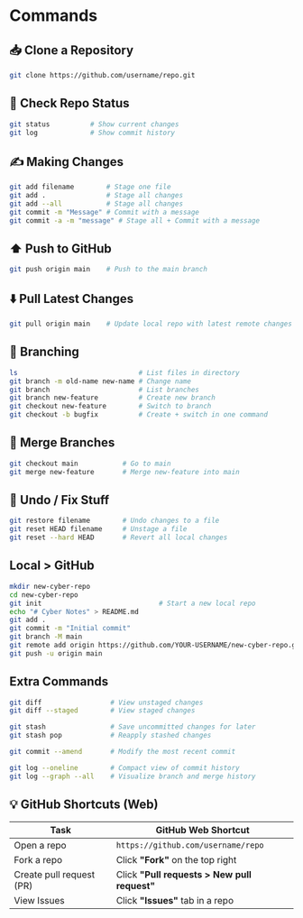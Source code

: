 # Commands

## 📥 Clone a Repository
```bash
git clone https://github.com/username/repo.git
```

## 🔄 Check Repo Status
```bash
git status          # Show current changes
git log             # Show commit history
```

## ✍️ Making Changes
```bash
git add filename        # Stage one file
git add .               # Stage all changes
git add --all           # Stage all changes
git commit -m "Message" # Commit with a message
git commit -a -m "message" # Stage all + Commit with a message
```

## ⬆️ Push to GitHub
```bash
git push origin main    # Push to the main branch
```

## ⬇️ Pull Latest Changes
```bash
git pull origin main    # Update local repo with latest remote changes
```

## 🌿 Branching
```bash
ls                              # List files in directory
git branch -m old-name new-name # Change name
git branch                      # List branches
git branch new-feature          # Create new branch
git checkout new-feature        # Switch to branch
git checkout -b bugfix          # Create + switch in one command
```

## 🔀 Merge Branches
```bash
git checkout main           # Go to main
git merge new-feature       # Merge new-feature into main
```

## 🧹 Undo / Fix Stuff
```bash
git restore filename        # Undo changes to a file
git reset HEAD filename     # Unstage a file
git reset --hard HEAD       # Revert all local changes
```

## Local > GitHub
```bash
mkdir new-cyber-repo
cd new-cyber-repo
git init                             # Start a new local repo
echo "# Cyber Notes" > README.md
git add .
git commit -m "Initial commit"
git branch -M main
git remote add origin https://github.com/YOUR-USERNAME/new-cyber-repo.git
git push -u origin main
```

## Extra Commands
```bash
git diff                 # View unstaged changes
git diff --staged        # View staged changes

git stash                # Save uncommitted changes for later
git stash pop            # Reapply stashed changes

git commit --amend       # Modify the most recent commit

git log --oneline        # Compact view of commit history
git log --graph --all    # Visualize branch and merge history
```

## 💡 GitHub Shortcuts (Web)

| Task                     | GitHub Web Shortcut                                 |
|--------------------------|-----------------------------------------------------|
| Open a repo              | `https://github.com/username/repo`                 |
| Fork a repo              | Click **"Fork"** on the top right                  |
| Create pull request (PR) | Click **"Pull requests > New pull request"**       |
| View Issues              | Click **"Issues"** tab in a repo                   |
